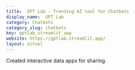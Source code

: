 ```yaml
---
title:  GPT Lab - Trending AI tool for Chatbots
display_name:  GPT Lab
category: Chatbots
category_slug: chatbots
key: gptlab_streamlit_app
website: https://gptlab.streamlit.app/
layout: aitool
---
```


Created interactive data apps for sharing.
